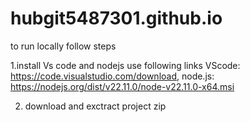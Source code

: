 # hubgit5487301.github.io

to run locally follow steps

1.install Vs code and nodejs use following links 
  VScode: <a href="https://code.visualstudio.com/download">https://code.visualstudio.com/download</a>, 
  node.js: <a href="https://nodejs.org/dist/v22.11.0/node-v22.11.0-x64.msi">https://nodejs.org/dist/v22.11.0/node-v22.11.0-x64.msi</a>
  
2. download and exctract project zip
